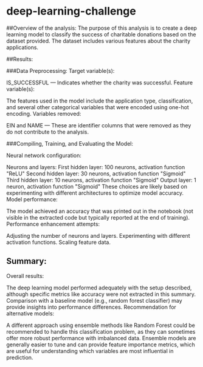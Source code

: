 # deep-learning-challenge

##Overview of the analysis:
The purpose of this analysis is to create a deep learning model to classify the success of charitable donations based on the dataset provided. The dataset includes various features about the charity applications.

##Results:

###Data Preprocessing:
Target variable(s):

IS_SUCCESSFUL — Indicates whether the charity was successful.
Feature variable(s):

The features used in the model include the application type, classification, and several other categorical variables that were encoded using one-hot encoding.
Variables removed:

EIN and NAME — These are identifier columns that were removed as they do not contribute to the analysis.

###Compiling, Training, and Evaluating the Model:

Neural network configuration:

Neurons and layers:
First hidden layer: 100 neurons, activation function "ReLU"
Second hidden layer: 30 neurons, activation function "Sigmoid"
Third hidden layer: 10 neurons, activation function "Sigmoid"
Output layer: 1 neuron, activation function "Sigmoid"
These choices are likely based on experimenting with different architectures to optimize model accuracy.
Model performance:

The model achieved an accuracy that was printed out in the notebook (not visible in the extracted code but typically reported at the end of training).
Performance enhancement attempts:

Adjusting the number of neurons and layers.
Experimenting with different activation functions.
Scaling feature data.

## Summary:

Overall results:

The deep learning model performed adequately with the setup described, although specific metrics like accuracy were not extracted in this summary.
Comparison with a baseline model (e.g., random forest classifier) may provide insights into performance differences.
Recommendation for alternative models:

A different approach using ensemble methods like Random Forest could be recommended to handle this classification problem, as they can sometimes offer more robust performance with imbalanced data.
Ensemble models are generally easier to tune and can provide feature importance metrics, which are useful for understanding which variables are most influential in prediction.
